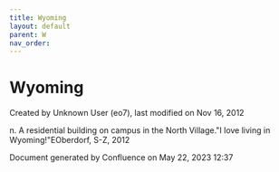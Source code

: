 ```yaml
---
title: Wyoming
layout: default
parent: W
nav_order:
---
```


# Wyoming

Created by  Unknown User (eo7), last modified on Nov 16, 2012

n. A residential building on campus in the North Village.&quot;I love living in Wyoming!&quot;EOberdorf, S-Z, 2012

Document generated by Confluence on May 22, 2023 12:37


